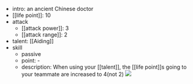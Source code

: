 - intro: an ancient Chinese doctor
- [[life point]]: 10
- attack
	- [[attack power]]: 3
	- [[attack range]]: 2
- talent: [[Aiding]]
- skill 
	- passive 
	- point: - 
	- description: When using your [[talent]], the [[life point]]s going to your teammate are increased to 4(not 2)
  ![](https://imgsa.baidu.com/forum/w%3D580/sign=700a899b3712b31bc76ccd21b6193674/1a36154f78f0f736ac4459dd0455b319eac41301.jpg)
